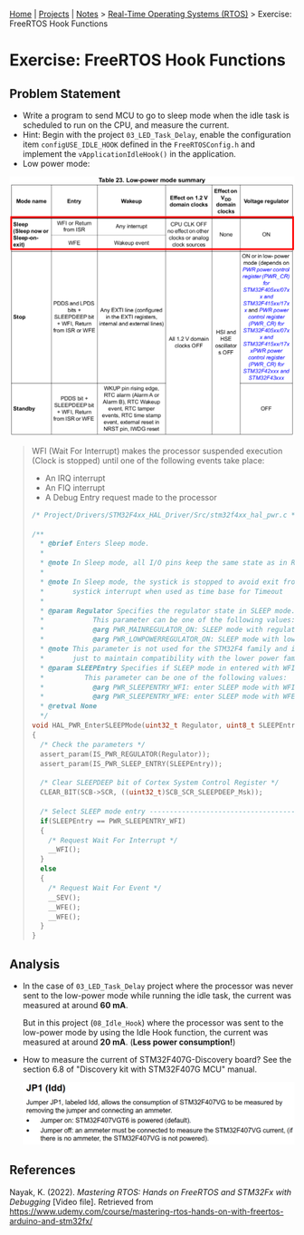 [Home](../../) | [Projects](../../projects) | [Notes](../) >  <a href="./">Real-Time Operating Systems (RTOS)</a> > Exercise: FreeRTOS Hook Functions

# Exercise: FreeRTOS Hook Functions



## Problem Statement

* Write a program to send MCU to go to sleep mode when the idle task is scheduled to run on the CPU, and measure the current.
* Hint: Begin with the project `03_LED_Task_Delay`, enable the configuration item `configUSE_IDLE_HOOK` defined in the `FreeRTOSConfig.h` and implement the `vApplicationIdleHook()` in the application.
* Low power mode:



<img src="./img/stm32f407xx-low-power-mode-summary.png" alt="stm32f407xx-low-power-mode-summary" width="800">

> WFI (Wait For Interrupt) makes the processor suspended execution (Clock is stopped) until one of the following events take place:
>
> * An IRQ interrupt
> * An FIQ interrupt
> * A Debug Entry request made to the processor
>
> ```c
> /* Project/Drivers/STM32F4xx_HAL_Driver/Src/stm32f4xx_hal_pwr.c */
> 
> /**
>   * @brief Enters Sleep mode.
>   *   
>   * @note In Sleep mode, all I/O pins keep the same state as in Run mode.
>   * 
>   * @note In Sleep mode, the systick is stopped to avoid exit from this mode with
>   *       systick interrupt when used as time base for Timeout 
>   *                
>   * @param Regulator Specifies the regulator state in SLEEP mode.
>   *            This parameter can be one of the following values:
>   *            @arg PWR_MAINREGULATOR_ON: SLEEP mode with regulator ON
>   *            @arg PWR_LOWPOWERREGULATOR_ON: SLEEP mode with low power regulator ON
>   * @note This parameter is not used for the STM32F4 family and is kept as parameter
>   *       just to maintain compatibility with the lower power families.
>   * @param SLEEPEntry Specifies if SLEEP mode in entered with WFI or WFE instruction.
>   *          This parameter can be one of the following values:
>   *            @arg PWR_SLEEPENTRY_WFI: enter SLEEP mode with WFI instruction
>   *            @arg PWR_SLEEPENTRY_WFE: enter SLEEP mode with WFE instruction
>   * @retval None
>   */
> void HAL_PWR_EnterSLEEPMode(uint32_t Regulator, uint8_t SLEEPEntry)
> {
>   /* Check the parameters */
>   assert_param(IS_PWR_REGULATOR(Regulator));
>   assert_param(IS_PWR_SLEEP_ENTRY(SLEEPEntry));
> 
>   /* Clear SLEEPDEEP bit of Cortex System Control Register */
>   CLEAR_BIT(SCB->SCR, ((uint32_t)SCB_SCR_SLEEPDEEP_Msk));
> 
>   /* Select SLEEP mode entry -------------------------------------------------*/
>   if(SLEEPEntry == PWR_SLEEPENTRY_WFI)
>   {   
>     /* Request Wait For Interrupt */
>     __WFI();
>   }
>   else
>   {
>     /* Request Wait For Event */
>     __SEV();
>     __WFE();
>     __WFE();
>   }
> }
> ```



## Analysis

* In the case of `03_LED_Task_Delay` project where the processor was never sent to the low-power mode while running the idle task, the current was measured at around **60 mA**.

  But in this project (`08_Idle_Hook`) where the processor was sent to the low-power mode by using the Idle Hook function, the current was measured at around **20 mA**. (**Less power consumption!**)

* How to measure the current of STM32F407G-Discovery board? See the section 6.8 of "Discovery kit with STM32F407G MCU" manual.

  

  <img src="./img/stm32f407g-discovery-board-jp1-ldd.png" alt="stm32f407g-discovery-board-jp1-ldd" width="800">







## References

Nayak, K. (2022). *Mastering RTOS: Hands on FreeRTOS and STM32Fx with Debugging* [Video file]. Retrieved from https://www.udemy.com/course/mastering-rtos-hands-on-with-freertos-arduino-and-stm32fx/

